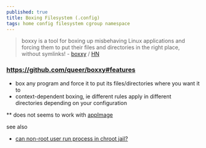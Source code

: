 ```yaml
---
published: true
title: Boxing Filesystem (.config)
tags: home config filesystem cgroup namespace
---
```

> boxxy is a tool for boxing up misbehaving Linux applications and forcing them to put their files and directories in the right place, without symlinks! - [boxxy](https://github.com/queer/boxxy) / [HN](https://news.ycombinator.com/item?id=34730520)

### https://github.com/queer/boxxy#features
- box any program and force it to put its files/directories where you want it to
- context-dependent boxing, ie different rules apply in different directories depending on your configuration

** does not seems to work with [appImage](https://github.com/queer/boxxy/issues/142)

see also
- [can non-root user run process in chroot jail?](https://serverfault.com/questions/135599/ubuntu-can-non-root-user-run-process-in-chroot-jail/811509#811509)

